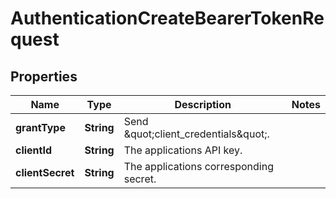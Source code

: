 

# AuthenticationCreateBearerTokenRequest


## Properties

| Name | Type | Description | Notes |
|------------ | ------------- | ------------- | -------------|
|**grantType** | **String** | Send \&quot;client_credentials\&quot;. |  |
|**clientId** | **String** | The applications API key. |  |
|**clientSecret** | **String** | The applications corresponding secret. |  |



